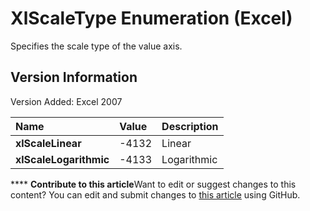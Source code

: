 
# XlScaleType Enumeration (Excel)

Specifies the scale type of the value axis.


## Version Information

Version Added: Excel 2007 



|**Name**|**Value**|**Description**|
|:-----|:-----|:-----|
| **xlScaleLinear**|-4132|Linear|
| **xlScaleLogarithmic**|-4133|Logarithmic|

****   **Contribute to this article**Want to edit or suggest changes to this content? You can edit and submit changes to  [this article](https://github.com/jhershey00/VBA_Excel_Test/OpenXMLCon/articles/e21ccd98-41c0-27da-ca6c-cb061aff9534.md) using GitHub.

